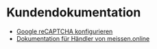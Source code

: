 # Kundendokumentation

* [Google reCAPTCHA konfigurieren](/kundendoku/google-recaptcha.md)
* [Dokumentation für Händler von meissen.online](/kundendoku/meissen.online/index.md)